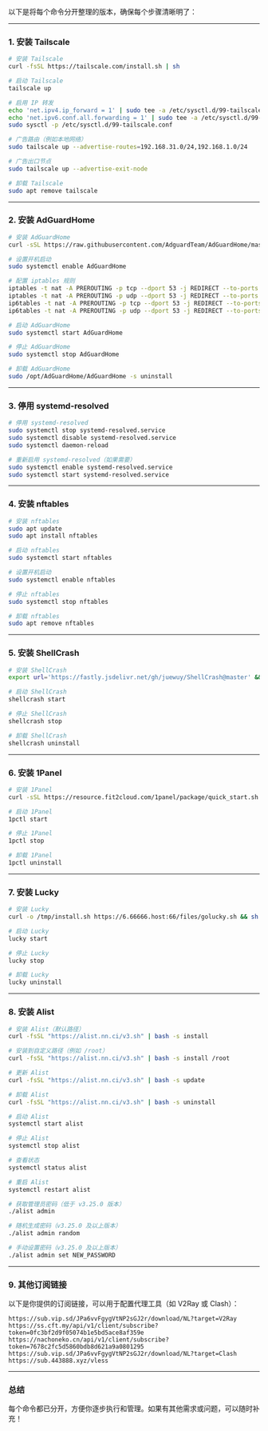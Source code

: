 以下是将每个命令分开整理的版本，确保每个步骤清晰明了：

---

### **1. 安装 Tailscale**
```bash
# 安装 Tailscale
curl -fsSL https://tailscale.com/install.sh | sh
```

```bash
# 启动 Tailscale
tailscale up
```

```bash
# 启用 IP 转发
echo 'net.ipv4.ip_forward = 1' | sudo tee -a /etc/sysctl.d/99-tailscale.conf
echo 'net.ipv6.conf.all.forwarding = 1' | sudo tee -a /etc/sysctl.d/99-tailscale.conf
sudo sysctl -p /etc/sysctl.d/99-tailscale.conf
```

```bash
# 广告路由（例如本地网络）
sudo tailscale up --advertise-routes=192.168.31.0/24,192.168.1.0/24
```

```bash
# 广告出口节点
sudo tailscale up --advertise-exit-node
```

```bash
# 卸载 Tailscale
sudo apt remove tailscale
```

---

### **2. 安装 AdGuardHome**
```bash
# 安装 AdGuardHome
curl -sSL https://raw.githubusercontent.com/AdguardTeam/AdGuardHome/master/scripts/install.sh | sh
```

```bash
# 设置开机启动
sudo systemctl enable AdGuardHome
```

```bash
# 配置 iptables 规则
iptables -t nat -A PREROUTING -p tcp --dport 53 -j REDIRECT --to-ports 5353
iptables -t nat -A PREROUTING -p udp --dport 53 -j REDIRECT --to-ports 5353
ip6tables -t nat -A PREROUTING -p tcp --dport 53 -j REDIRECT --to-ports 5353
ip6tables -t nat -A PREROUTING -p udp --dport 53 -j REDIRECT --to-ports 5353
```

```bash
# 启动 AdGuardHome
sudo systemctl start AdGuardHome
```

```bash
# 停止 AdGuardHome
sudo systemctl stop AdGuardHome
```

```bash
# 卸载 AdGuardHome
sudo /opt/AdGuardHome/AdGuardHome -s uninstall
```

---

### **3. 停用 systemd-resolved**
```bash
# 停用 systemd-resolved
sudo systemctl stop systemd-resolved.service
sudo systemctl disable systemd-resolved.service
sudo systemctl daemon-reload
```

```bash
# 重新启用 systemd-resolved（如果需要）
sudo systemctl enable systemd-resolved.service
sudo systemctl start systemd-resolved.service
```

---

### **4. 安装 nftables**
```bash
# 安装 nftables
sudo apt update
sudo apt install nftables
```

```bash
# 启动 nftables
sudo systemctl start nftables
```

```bash
# 设置开机启动
sudo systemctl enable nftables
```

```bash
# 停止 nftables
sudo systemctl stop nftables
```

```bash
# 卸载 nftables
sudo apt remove nftables
```

---

### **5. 安装 ShellCrash**
```bash
# 安装 ShellCrash
export url='https://fastly.jsdelivr.net/gh/juewuy/ShellCrash@master' && wget -q --no-check-certificate -O /tmp/install.sh $url/install.sh  && bash /tmp/install.sh && source /etc/profile &> /dev/null
```

```bash
# 启动 ShellCrash
shellcrash start
```

```bash
# 停止 ShellCrash
shellcrash stop
```

```bash
# 卸载 ShellCrash
shellcrash uninstall
```

---

### **6. 安装 1Panel**
```bash
# 安装 1Panel
curl -sSL https://resource.fit2cloud.com/1panel/package/quick_start.sh -o quick_start.sh && bash quick_start.sh
```

```bash
# 启动 1Panel
1pctl start
```

```bash
# 停止 1Panel
1pctl stop
```

```bash
# 卸载 1Panel
1pctl uninstall
```

---

### **7. 安装 Lucky**
```bash
# 安装 Lucky
curl -o /tmp/install.sh https://6.66666.host:66/files/golucky.sh && sh /tmp/install.sh https://6.66666.host:66/files 2.13.4
```

```bash
# 启动 Lucky
lucky start
```

```bash
# 停止 Lucky
lucky stop
```

```bash
# 卸载 Lucky
lucky uninstall
```

---

### **8. 安装 Alist**
```bash
# 安装 Alist（默认路径）
curl -fsSL "https://alist.nn.ci/v3.sh" | bash -s install
```

```bash
# 安装到自定义路径（例如 /root）
curl -fsSL "https://alist.nn.ci/v3.sh" | bash -s install /root
```

```bash
# 更新 Alist
curl -fsSL "https://alist.nn.ci/v3.sh" | bash -s update
```

```bash
# 卸载 Alist
curl -fsSL "https://alist.nn.ci/v3.sh" | bash -s uninstall
```

```bash
# 启动 Alist
systemctl start alist
```

```bash
# 停止 Alist
systemctl stop alist
```

```bash
# 查看状态
systemctl status alist
```

```bash
# 重启 Alist
systemctl restart alist
```

```bash
# 获取管理员密码（低于 v3.25.0 版本）
./alist admin
```

```bash
# 随机生成密码（v3.25.0 及以上版本）
./alist admin random
```

```bash
# 手动设置密码（v3.25.0 及以上版本）
./alist admin set NEW_PASSWORD
```

---

### **9. 其他订阅链接**
以下是你提供的订阅链接，可以用于配置代理工具（如 V2Ray 或 Clash）：
```
https://sub.vip.sd/JPa6vvFgygVtNP2sGJ2r/download/NL?target=V2Ray
https://ss.cft.my/api/v1/client/subscribe?token=0fc3bf2d9f05074b1e5bd5ace8af359e
https://nachoneko.cn/api/v1/client/subscribe?token=7678c2fc5d5860bdb8d621a9a0801295
https://sub.vip.sd/JPa6vvFgygVtNP2sGJ2r/download/NL?target=Clash
https://sub.443888.xyz/vless
```

---

### **总结**
每个命令都已分开，方便你逐步执行和管理。如果有其他需求或问题，可以随时补充！
